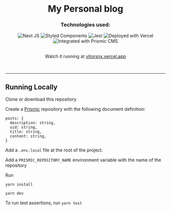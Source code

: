 <center>
<h1>My Personal blog</h1>

<section>
    <h3>Technologies used:</h3>
    <img src="https://img.shields.io/badge/next.js-000000?style=for-the-badge&logo=nextdotjs&logoColor=white" alt="Next JS" />
    <img src="https://img.shields.io/badge/styled--components-DB7093?style=for-the-badge&logo=styled-components&logoColor=white" alt="Styled Components" />
    <img src="https://img.shields.io/badge/Jest-C21325?style=for-the-badge&logo=jest&logoColor=white" alt="Jest" />
    <img src="https://img.shields.io/badge/Vercel-000000?style=for-the-badge&logo=vercel&logoColor=white" alt="Deployed with Vercel" />
    <img src="https://img.shields.io/badge/PRISMIC%20CMS-007aff?style=for-the-badge" alt="Integrated with Prismic CMS" />
<section>

<br />
<p>Watch it running at <a href="https://vitorsnx.vercel.app" target="_blank">vitorsnx.vercel.app</a></p>
</center>

<br />

---

## Running Locally

Clone or download this repository

Create a [Prismic](https://prismic.io) repository with the following document definition:
```
posts: {
  description: string,
  uid: string,
  title: string,
  content: string,
}
```

Add a `.env.local` file at the root of the project.

Add a `PRISMIC_REPOSITORY_NAME` environment variable with the name of the repository

Run

`yarn install`

`yarn dev`

To run test assertions, run `yarn test`